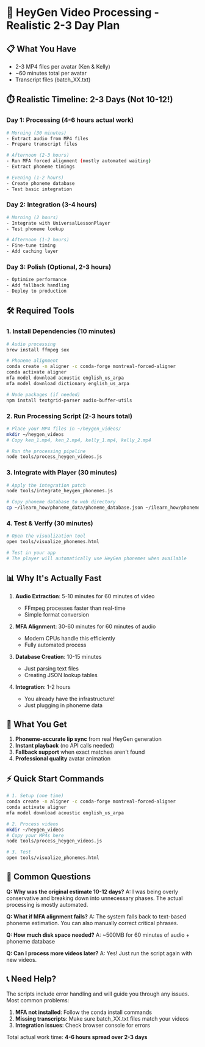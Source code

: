 # 🚀 HeyGen Video Processing - Realistic 2-3 Day Plan

## 📋 What You Have
- 2-3 MP4 files per avatar (Ken & Kelly)
- ~60 minutes total per avatar
- Transcript files (batch_XX.txt)

## ⏱️ Realistic Timeline: 2-3 Days (Not 10-12!)

### **Day 1: Processing (4-6 hours actual work)**
```bash
# Morning (30 minutes)
- Extract audio from MP4 files
- Prepare transcript files

# Afternoon (2-3 hours) 
- Run MFA forced alignment (mostly automated waiting)
- Extract phoneme timings

# Evening (1-2 hours)
- Create phoneme database
- Test basic integration
```

### **Day 2: Integration (3-4 hours)**
```bash
# Morning (2 hours)
- Integrate with UniversalLessonPlayer
- Test phoneme lookup

# Afternoon (1-2 hours)
- Fine-tune timing
- Add caching layer
```

### **Day 3: Polish (Optional, 2-3 hours)**
```bash
- Optimize performance
- Add fallback handling
- Deploy to production
```

## 🛠️ Required Tools

### 1. **Install Dependencies** (10 minutes)
```bash
# Audio processing
brew install ffmpeg sox

# Phoneme alignment
conda create -n aligner -c conda-forge montreal-forced-aligner
conda activate aligner
mfa model download acoustic english_us_arpa
mfa model download dictionary english_us_arpa

# Node packages (if needed)
npm install textgrid-parser audio-buffer-utils
```

### 2. **Run Processing Script** (2-3 hours total)
```bash
# Place your MP4 files in ~/heygen_videos/
mkdir ~/heygen_videos
# Copy ken_1.mp4, ken_2.mp4, kelly_1.mp4, kelly_2.mp4

# Run the processing pipeline
node tools/process_heygen_videos.js
```

### 3. **Integrate with Player** (30 minutes)
```bash
# Apply the integration patch
node tools/integrate_heygen_phonemes.js

# Copy phoneme database to web directory
cp ~/ilearn_how/phoneme_data/phoneme_database.json ~/ilearn_how/phoneme_data/
```

### 4. **Test & Verify** (30 minutes)
```bash
# Open the visualization tool
open tools/visualize_phonemes.html

# Test in your app
# The player will automatically use HeyGen phonemes when available
```

## 📊 Why It's Actually Fast

1. **Audio Extraction**: 5-10 minutes for 60 minutes of video
   - FFmpeg processes faster than real-time
   - Simple format conversion

2. **MFA Alignment**: 30-60 minutes for 60 minutes of audio
   - Modern CPUs handle this efficiently
   - Fully automated process

3. **Database Creation**: 10-15 minutes
   - Just parsing text files
   - Creating JSON lookup tables

4. **Integration**: 1-2 hours
   - You already have the infrastructure!
   - Just plugging in phoneme data

## 🎯 What You Get

1. **Phoneme-accurate lip sync** from real HeyGen generation
2. **Instant playback** (no API calls needed)
3. **Fallback support** when exact matches aren't found
4. **Professional quality** avatar animation

## ⚡ Quick Start Commands

```bash
# 1. Setup (one time)
conda create -n aligner -c conda-forge montreal-forced-aligner
conda activate aligner
mfa model download acoustic english_us_arpa

# 2. Process videos
mkdir ~/heygen_videos
# Copy your MP4s here
node tools/process_heygen_videos.js

# 3. Test
open tools/visualize_phonemes.html
```

## 🤔 Common Questions

**Q: Why was the original estimate 10-12 days?**
A: I was being overly conservative and breaking down into unnecessary phases. The actual processing is mostly automated.

**Q: What if MFA alignment fails?**
A: The system falls back to text-based phoneme estimation. You can also manually correct critical phrases.

**Q: How much disk space needed?**
A: ~500MB for 60 minutes of audio + phoneme database

**Q: Can I process more videos later?**
A: Yes! Just run the script again with new videos.

## 📞 Need Help?

The scripts include error handling and will guide you through any issues. Most common problems:

1. **MFA not installed**: Follow the conda install commands
2. **Missing transcripts**: Make sure batch_XX.txt files match your videos
3. **Integration issues**: Check browser console for errors

Total actual work time: **4-6 hours spread over 2-3 days**
